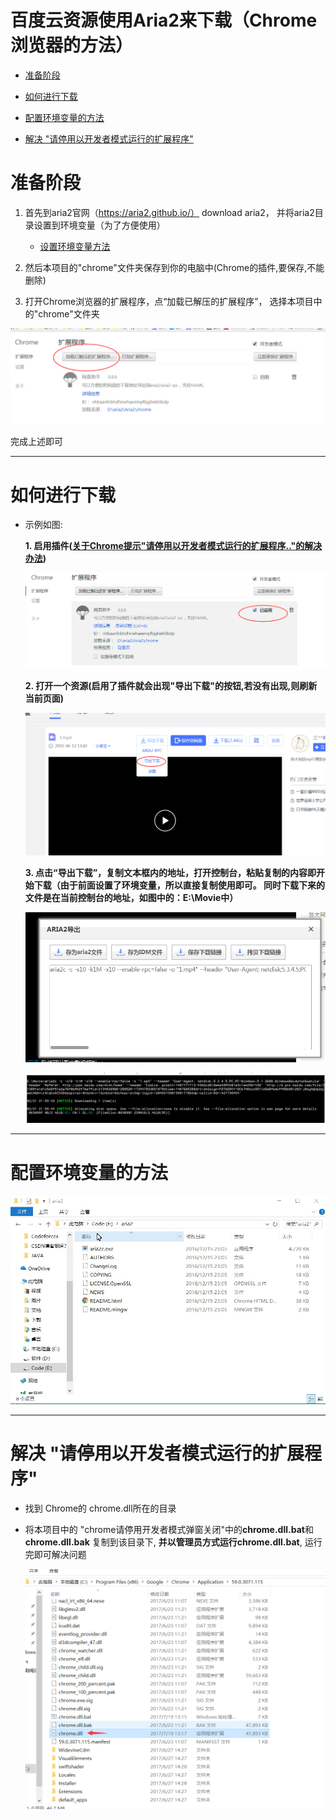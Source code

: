 # 百度云资源使用Aria2来下载（Chrome浏览器的方法）

* [准备阶段](#user-content-准备阶段)

* [如何进行下载](#user-content-如何进行下载)

* [配置环境变量的方法](#user-content-配置环境变量的方法)

* [解决 "请停用以开发者模式运行的扩展程序"](#user-content-解决-请停用以开发者模式运行的扩展程序)



# 准备阶段
   
1. 首先到aria2官网（https://aria2.github.io/） download aria2， 并将aria2目录设置到环境变量（为了方便使用）    
   
    * [设置环境变量方法](#user-content-配置环境变量的方法)

2. 然后本项目的"chrome"文件夹保存到你的电脑中(Chrome的插件,要保存,不能删除)    
    
3. 打开Chrome浏览器的扩展程序，点“加载已解压的扩展程序”， 选择本项目中的"chrome"文件夹
   
![](1.png)   
    
完成上述即可    
   
-----



# 如何进行下载    

 * 示例如图:   

    **1. 启用插件([关于Chrome提示"请停用以开发者模式运行的扩展程序.."的解决办法](#user-content-解决-请停用以开发者模式运行的扩展程序))**

    ![](2.png)   

    **2. 打开一个资源(启用了插件就会出现"导出下载"的按钮,若没有出现,则刷新当前页面)**

    ![](3.png)  

    **3. 点击“导出下载”，复制文本框内的地址，打开控制台，粘贴复制的内容即开始下载（由于前面设置了环境变量，所以直接复制使用即可。 同时下载下来的文件是在当前控制台的地址，如图中的：E:\Movie中）**

    ![](4.png)    

    ![](5.png)    

----


# 配置环境变量的方法

![](配置环境变量.gif)   
    
    

----


# 解决 "请停用以开发者模式运行的扩展程序"

* 找到 Chrome的 chrome.dll所在的目录

* 将本项目中的 "chrome请停用开发者模式弹窗关闭"中的**chrome.dll.bat**和**chrome.dll.bak** 复制到该目录下, **并以管理员方式运行chrome.dll.bat**, 运行完即可解决问题

    ![](chromedll.png)
